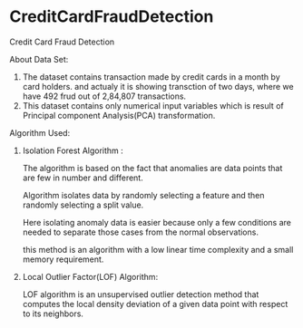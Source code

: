 # CreditCardFraudDetection
Credit Card Fraud Detection

About Data Set:
1. The dataset contains transaction made by credit cards in a month by card holders.
   and actualy it is showing transction of two days, where we have 492 frud out of 
   2,84,807 transactions.
2. This dataset contains only numerical input variables which is result of 
   Principal component Analysis(PCA) transformation.
   
Algorithm Used:
1. Isolation Forest Algorithm :
  
    The algorithm is based on the fact that anomalies are data points that 
    are few in number and different.

    Algorithm isolates data by randomly selecting a feature and 
      then randomly selecting a split value.

    Here isolating anomaly data is easier because only a few conditions 
     are needed to separate those cases from the normal observations.

    this method is an algorithm with a low linear time complexity and a
      small memory requirement.
      
2. Local Outlier Factor(LOF) Algorithm:

    LOF algorithm is an unsupervised outlier detection method that computes the local
    density deviation of a given data point with respect to its neighbors.
